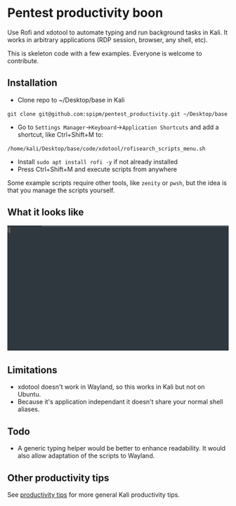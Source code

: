 # Pentest productivity boon
Use Rofi and xdotool to automate typing and run background tasks in Kali. It works in arbitrary applications (RDP session, browser, any shell, etc).

This is skeleton code with a few examples. Everyone is welcome to contribute.

## Installation
- Clone repo to ~/Desktop/base in Kali
  
`git clone git@github.com:spipm/pentest_productivity.git ~/Desktop/base`
- Go to `Settings Manager`->`Keyboard`->`Application Shortcuts` and add a shortcut, like Ctrl+Shift+M to:

`/home/kali/Desktop/base/code/xdotool/rofisearch_scripts_menu.sh`
- Install `sudo apt install rofi -y` if not already installed
- Press Ctrl+Shift+M and execute scripts from anywhere

Some example scripts require other tools, like `zenity` or `pwsh`, but the idea is that you manage the scripts yourself.

## What it looks like

![](boon.gif)

## Limitations
- xdotool doesn't work in Wayland, so this works in Kali but not on Ubuntu.
- Because it's application independant it doesn't share your normal shell aliases.

## Todo
- A generic typing helper would be better to enhance readability. It would also allow adaptation of the scripts to Wayland.

## Other productivity tips
See [productivity tips](Productivity.md) for more general Kali productivity tips.
